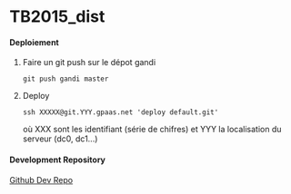 # TB2015_dist

#### Deploiement

1. Faire un git push sur le dépot gandi
   ```
   git push gandi master
   ```
2. Deploy
   ```
   ssh XXXXX@git.YYY.gpaas.net 'deploy default.git'
   ```
   où XXX sont les identifiant (série de chifres) et YYY la localisation du serveur (dc0, dc1...)

#### Development Repository
[Github Dev Repo](https://github.com/LL0892/TB2015)